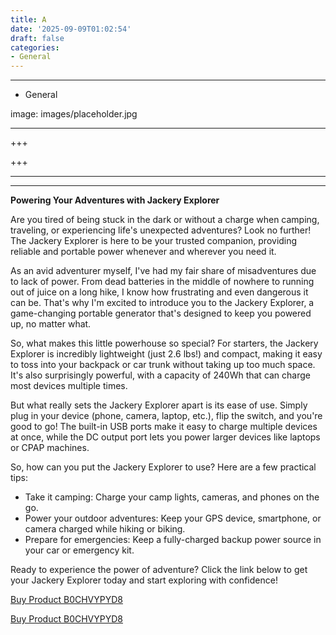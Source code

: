 ```yaml
---
title: A
date: '2025-09-09T01:02:54'
draft: false
categories:
- General
---
```


---

- General

image: images/placeholder.jpg

---

+++






+++





---



---
**Powering Your Adventures with Jackery Explorer**

Are you tired of being stuck in the dark or without a charge when camping, traveling, or experiencing life's unexpected adventures? Look no further! The Jackery Explorer is here to be your trusted companion, providing reliable and portable power whenever and wherever you need it.

As an avid adventurer myself, I've had my fair share of misadventures due to lack of power. From dead batteries in the middle of nowhere to running out of juice on a long hike, I know how frustrating and even dangerous it can be. That's why I'm excited to introduce you to the Jackery Explorer, a game-changing portable generator that's designed to keep you powered up, no matter what.

So, what makes this little powerhouse so special? For starters, the Jackery Explorer is incredibly lightweight (just 2.6 lbs!) and compact, making it easy to toss into your backpack or car trunk without taking up too much space. It's also surprisingly powerful, with a capacity of 240Wh that can charge most devices multiple times.

But what really sets the Jackery Explorer apart is its ease of use. Simply plug in your device (phone, camera, laptop, etc.), flip the switch, and you're good to go! The built-in USB ports make it easy to charge multiple devices at once, while the DC output port lets you power larger devices like laptops or CPAP machines.

So, how can you put the Jackery Explorer to use? Here are a few practical tips:

* Take it camping: Charge your camp lights, cameras, and phones on the go.
* Power your outdoor adventures: Keep your GPS device, smartphone, or camera charged while hiking or biking.
* Prepare for emergencies: Keep a fully-charged backup power source in your car or emergency kit.

Ready to experience the power of adventure? Click the link below to get your Jackery Explorer today and start exploring with confidence!

[Buy Product B0CHVYPYD8](https://www.amazon.com/Jackery-Explorer-Generator-Traveling-Emergencies/dp/B0CHVYPYD8/)

[Buy Product B0CHVYPYD8](https://www.amazon.com/Jackery-Explorer-Generator-Traveling-Emergencies/dp/B0CHVYPYD8/)
